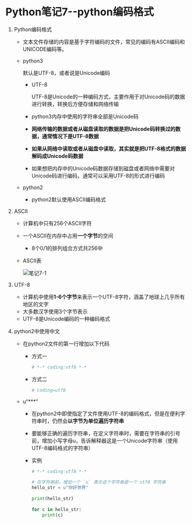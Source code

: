 # Python笔记7--python编码格式

1. Python编码格式

   + 文本文件存储的内容是基于字符编码的文件，常见的编码有ASCII编码和UNICODE编码等。

   + python3

     默认是UTF-8，或者说是Unicode编码

     + UTF-8

       UTF-8是Unicode的一种编码方式，主要作用于对Unicode码的数据进行转换，转换后方便存储和网络传输

     + python3内存中使用的字符串全部是Unicode码
     + **网络传输的数据或者从磁盘读取的数据是把Unicode码转换过的数据，通常情况下是UTF-8数据**
     + **如果从网络中读取或者从磁盘中读取，其实就是把UTF-8格式的数据解码成Unicode码数据**
     + 如果想把内存中的Unicode码数据存储到磁盘或者网络中需要对Unicode码进行编码，通常可以采用UTF-8的形式进行编码

   + python2

     + python2默认使用ASCII编码格式

2. ASCII

   + 计算机中只有256个ASCII字符

   + 一个ASCII在内存中占用**一个字节**的空间

     + 8个0/1的排列组合方式共256中

   + ASCII表

     ![笔记7-1](E:\Notes\Python\笔记7-1.png)

3. UTF-8

   + 计算机中使用**1-6个字节**来表示一个UTF-8字符，涵盖了地球上几乎所有地区的文字
   + 大多数汉字使用3个字节表示
   + UTF-8是Unicode编码的一种编码格式

4. python2中使用中文

   + 在python2文件的第一行增加以下代码

     + 方式一

       ```python
       # *-* coding:utf8 *-*
       ```

     + 方式二

       ```python
       # coding=utf8
       ```

   + u“***”

     + 在python2中即使指定了文件使用UTF-8的编码格式，但是在便利字符串时，仍然会**以字节为单位遍历字符串**

     + 要能够正确的遍历字符串，在定义字符串时，需要在字符串的引号前，增加小写字母u，告诉解释器这是一个Unicode字符串（使用UTF-8编码格式的字符串）

     + 实例

       ```python
       # *-* coding:utf8 *-*
        
       # 在字符串前，增加一个 `u` 表示这个字符串是一个 utf8 字符串
       hello_str = u"你好世界"
        
       print(hello_str)
        
       for c in hello_str:
           print(c)
       ```

       

     

   

   
